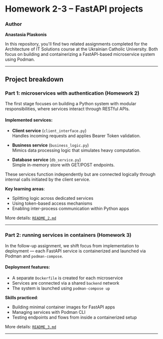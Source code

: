 # Homework 2-3 – FastAPI projects 

### Author
**Anastasia Plaskonis**

In this repository, you'll find two related assignments completed for the Architecture of IT Solutions course at the Ukrainian Catholic University. Both focus on building and containerizing a FastAPI-based microservice system using Podman.

---

## Project breakdown

### Part 1: microservices with authentication (Homework 2)

The first stage focuses on building a Python system with modular responsibilities, where services interact through RESTful APIs.

#### Implemented services:

- **Client service** (`client_interface.py`)  
  Handles incoming requests and applies Bearer Token validation.
  
- **Business service** (`business_logic.py`)  
  Mimics data processing logic that simulates heavy computation.

- **Database service** (`db_service.py`)  
  Simple in-memory store with GET/POST endpoints.

These services function independently but are connected logically through internal calls initiated by the client service.

**Key learning areas**:
- Splitting logic across dedicated services  
- Using token-based access mechanisms  
- Enabling inter-process communication within Python apps

More details: [`README_2.md`](README_2.md)

---

### Part 2: running services in containers (Homework 3)

In the follow-up assignment, we shift focus from implementation to deployment — each FastAPI service is containerized and launched via Podman and `podman-compose`.

#### Deployment features:
- A separate `Dockerfile` is created for each microservice
- Services are connected via a shared `backend` network
- The system is launched using `podman-compose up`

**Skills practiced**:
- Building minimal container images for FastAPI apps  
- Managing services with Podman CLI  
- Testing endpoints and flows from inside a containerized setup

More details: [`README_3.md`](README_3.md)

---

